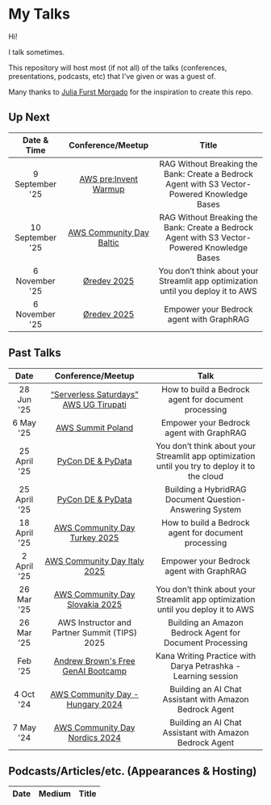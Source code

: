 My Talks
===================

Hi!

I talk sometimes.

This repository will host most (if not all) of the talks (conferences, presentations, podcasts, etc) that I've given or was a guest of.

Many thanks to [Julia Furst Morgado](https://github.com/juliafmorgado) for the inspiration to create this repo.

## Up Next


| Date & Time  | Conference/Meetup       | Title                                                       |
|:------------:|:-----------------------:|:-----------------------------------------------------------:|
| 9 September '25 | [AWS pre:Invent Warmup](https://www.meetup.com/preinvent-warmup-community/events/308781179/) | RAG Without Breaking the Bank: Create a Bedrock Agent with S3 Vector-Powered Knowledge Bases  |
| 10 September '25 | [AWS Community Day Baltic](https://www.eventbrite.co.uk/e/aws-community-day-baltic-tickets-1538089530189?aff=dp) | RAG Without Breaking the Bank: Create a Bedrock Agent with S3 Vector-Powered Knowledge Bases  |
| 6 November '25 | [Øredev 2025](https://oredev.org/program) | You don’t think about your Streamlit app optimization until you deploy it to AWS |
| 6 November '25 | [Øredev 2025](https://oredev.org/program) | Empower your Bedrock agent with GraphRAG |


## Past Talks

Date|Conference/Meetup|Talk
:---------:|:---------------:|:--:|
| 28 Jun '25 | [“Serverless Saturdays” AWS UG Tirupati](https://youtu.be/b2isGkOxzNw?t=3947) | How to build a Bedrock agent for document processing |
| 6 May '25 | [AWS Summit Poland](https://aws.amazon.com/events/summits/poland/agenda/?ams%23interactive-card-vertical%23pattern-data-1353847323.filter=%257B%2522search%2522%253A%2522rag%2522%257D#) | Empower your Bedrock agent with GraphRAG |
| 25 April '25 | [PyCon DE & PyData](https://pretalx.com/pyconde-pydata-2025/talk/3VYSMS/) | You don’t think about your Streamlit app optimization until you try to deploy it to the cloud |
| 25 April '25 | [PyCon DE & PyData](https://pretalx.com/pyconde-pydata-2025/talk/9CRNU3/) | Building a HybridRAG Document Question-Answering System |
| 18 April '25 | [AWS Community Day Turkey 2025](https://aws.cloudturkey.io/#schedules) | How to build a Bedrock agent for document processing |
| 2 April '25 | [AWS Community Day Italy 2025](https://youtu.be/99NHjI82d-o?list=PLWEeWQHSJhNbFEGQOUL4sxvX2gRaEbCNo) | Empower your Bedrock agent with GraphRAG |
| 26 Mar '25 | [AWS Community Day Slovakia 2025](https://2025.awscommunityday.sk/speakers/darya-petrashka/) | You don’t think about your Streamlit app optimization until you deploy it to AWS  |
| 26 Mar '25 | AWS Instructor and Partner Summit (TIPS) 2025 | Building an Amazon Bedrock Agent for Document Processing  |
| Feb '25 | [Andrew Brown's Free GenAI Bootcamp](https://youtu.be/LvrxkJzNeFw?list=PLBfufR7vyJJ69c9MNlOKtO2w2KU5VzLJV) | Kana Writing Practice with Darya Petrashka - Learning session  |
| 4 Oct '24 | [AWS Community Day - Hungary 2024](https://youtu.be/PrkDJeFESow?t=6032) |  Building an AI Chat Assistant with Amazon Bedrock Agent  |
| 7 May '24 | [AWS Community Day Nordics 2024](https://youtu.be/JYrGod1dzL4) |  Building an AI Chat Assistant with Amazon Bedrock Agent  |

## Podcasts/Articles/etc. (Appearances & Hosting)

Date|Medium|Title
:-----:|:-----:|:-------:
